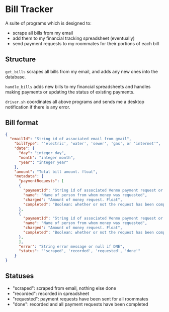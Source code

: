 # Bill Tracker

A suite of programs which is designed to:

- scrape all bills from my email
- add them to my financial tracking spreadsheet (eventually)
- send payment requests to my roommates for their portions of each bill

## Structure


`get_bills` scrapes all bills from my email, and adds any new ones into the database.

`handle_bills` adds new bills to my financial spreadsheets and handles making payments or updating the status of existing payments.

`driver.sh` coordinates all above programs and sends me a desktop notification if there is any error. 

## Bill format

```json
{
  "emailId": "String id of associated email from gmail",
    "billType": "'electric', 'water', 'sewer', 'gas', or 'internet'",
    "date": {
      "day": "integer day",
      "month": "integer month",
      "year": "integer year"
    },
    "amount": "Total bill amount. float",
    "metadata": {
      "paymentRequests": [
      {
        "paymentId": "String id of associated Venmo payment request or null if does not exist",
        "name": "Name of person from whom money was requested",
        "charged": "Amount of money request. Float",
        "completed": "Boolean: whether or not the request has been completed."
      },
      {
        "paymentId": "String id of associated Venmo payment request or null if does not exist",
        "name": "Name of person from whom money was requested",
        "charged": "Amount of money request. Float",
        "completed": "Boolean: whether or not the request has been completed."
      },
      ],
      "error": "String error message or null if DNE",
      "status": "'scraped', 'recorded', 'requested', 'done'"
    }
}
```

## Statuses

- "scraped": scraped from email, nothing else done
- "recorded": recorded in spreadsheet
- "requested": payment requests have been sent for all roommates
- "done": recorded and all payment requests have been completed
